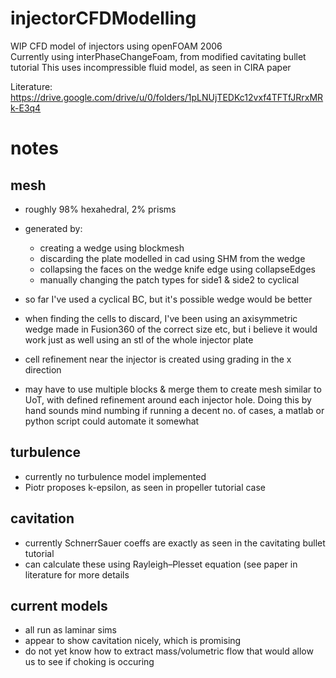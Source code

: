 # injectorCFDModelling
WIP CFD model of injectors using openFOAM 2006  
Currently using interPhaseChangeFoam, from modified cavitating bullet tutorial
This uses incompressible fluid model, as seen in CIRA paper

Literature:  
https://drive.google.com/drive/u/0/folders/1pLNUjTEDKc12vxf4TFTfJRrxMRk-E3q4  

<h1>notes</h1>
<h2>mesh</h2>
<p>
    
- roughly 98% hexahedral, 2% prisms

- generated by: 
    - creating a wedge using blockmesh
    - discarding the plate modelled in cad using SHM from the wedge
    - collapsing the faces on the wedge knife edge using collapseEdges
    - manually changing the patch types for side1 & side2 to cyclical
- so far I've used a cyclical BC, but it's possible wedge would be better

- when finding the cells to discard, I've been using an axisymmetric wedge made in Fusion360 of the correct size etc,
    but i believe it would work just as well using an stl of the whole injector plate
    
- cell refinement near the injector is created using grading in the x direction 
- may have to use multiple blocks & merge them to create mesh similar to UoT, with defined refinement around each injector hole.
    Doing this by hand sounds mind numbing if running a decent no. of cases, a matlab or python script could automate it somewhat
</p>

<h2>turbulence</h2>
<p>
    
- currently no turbulence model implemented<br/>
- Piotr proposes k-epsilon, as seen in propeller tutorial case<br/>
</p>
    
<h2>cavitation</h2>
<p>
    
- currently SchnerrSauer coeffs are exactly as seen in the cavitating bullet tutorial<br/>
- can calculate these using Rayleigh–Plesset equation (see paper in literature for more details<br/>
</p>
    
<h2>current models</h2>
<p>
    
- all run as laminar sims<br/>
- appear to show cavitation nicely, which is promising<br/>
- do not yet know how to extract mass/volumetric flow that would allow us to see if choking is occuring<br/>
</p>
